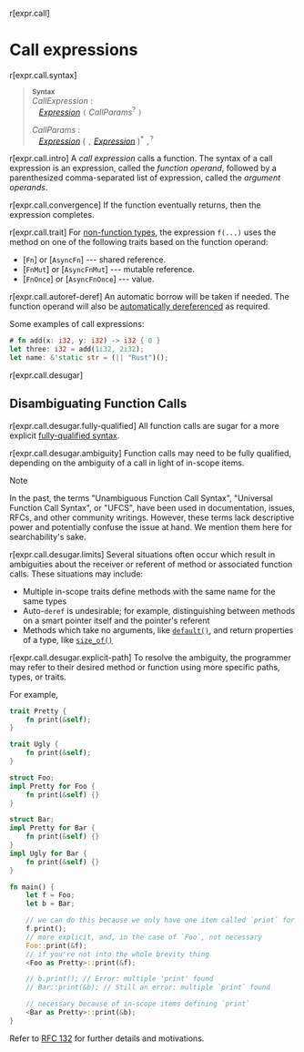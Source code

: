 r[expr.call]
# Call expressions

r[expr.call.syntax]
> **<sup>Syntax</sup>**\
> _CallExpression_ :\
> &nbsp;&nbsp; [_Expression_] `(` _CallParams_<sup>?</sup> `)`
>
> _CallParams_ :\
> &nbsp;&nbsp; [_Expression_]&nbsp;( `,` [_Expression_] )<sup>\*</sup> `,`<sup>?</sup>

r[expr.call.intro]
A *call expression* calls a function.
The syntax of a call expression is an expression, called the *function operand*, followed by a parenthesized comma-separated list of expression, called the *argument operands*.

r[expr.call.convergence]
If the function eventually returns, then the expression completes.

r[expr.call.trait]
For [non-function types], the expression `f(...)` uses the method on one of the following traits based on the function operand:

- [`Fn`] or [`AsyncFn`] --- shared reference.
- [`FnMut`] or [`AsyncFnMut`] --- mutable reference.
- [`FnOnce`] or [`AsyncFnOnce`] --- value.

r[expr.call.autoref-deref]
An automatic borrow will be taken if needed.
The function operand will also be [automatically dereferenced] as required.

Some examples of call expressions:

```rust
# fn add(x: i32, y: i32) -> i32 { 0 }
let three: i32 = add(1i32, 2i32);
let name: &'static str = (|| "Rust")();
```

r[expr.call.desugar]
## Disambiguating Function Calls

r[expr.call.desugar.fully-qualified]
All function calls are sugar for a more explicit [fully-qualified syntax].

r[expr.call.desugar.ambiguity]
Function calls may need to be fully qualified, depending on the ambiguity of a call in light of in-scope items.

> [!NOTE]
> In the past, the terms "Unambiguous Function Call Syntax", "Universal Function Call Syntax", or "UFCS", have been used in documentation, issues, RFCs, and other community writings. However, these terms lack descriptive power and potentially confuse the issue at hand. We mention them here for searchability's sake.

r[expr.call.desugar.limits]
Several situations often occur which result in ambiguities about the receiver or referent of method or associated function calls.
These situations may include:

* Multiple in-scope traits define methods with the same name for the same types
* Auto-`deref` is undesirable; for example, distinguishing between methods on a smart pointer itself and the pointer's referent
* Methods which take no arguments, like [`default()`], and return properties of a type, like [`size_of()`]

r[expr.call.desugar.explicit-path]
To resolve the ambiguity, the programmer may refer to their desired method or function using more specific paths, types, or traits.

For example,

```rust
trait Pretty {
    fn print(&self);
}

trait Ugly {
    fn print(&self);
}

struct Foo;
impl Pretty for Foo {
    fn print(&self) {}
}

struct Bar;
impl Pretty for Bar {
    fn print(&self) {}
}
impl Ugly for Bar {
    fn print(&self) {}
}

fn main() {
    let f = Foo;
    let b = Bar;

    // we can do this because we only have one item called `print` for `Foo`s
    f.print();
    // more explicit, and, in the case of `Foo`, not necessary
    Foo::print(&f);
    // if you're not into the whole brevity thing
    <Foo as Pretty>::print(&f);

    // b.print(); // Error: multiple 'print' found
    // Bar::print(&b); // Still an error: multiple `print` found

    // necessary because of in-scope items defining `print`
    <Bar as Pretty>::print(&b);
}
```

Refer to [RFC 132] for further details and motivations.

[RFC 132]: https://github.com/rust-lang/rfcs/blob/master/text/0132-ufcs.md
[_Expression_]: ../expressions.md
[`default()`]: std::default::Default::default
[`size_of()`]: std::mem::size_of
[automatically dereferenced]: field-expr.md#automatic-dereferencing
[fully-qualified syntax]: ../paths.md#qualified-paths
[non-function types]: ../types/function-item.md
